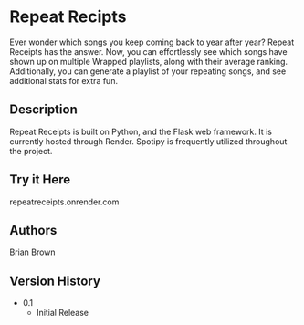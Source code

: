 # Repeat Recipts

Ever wonder which songs you keep coming back to year after year? Repeat Receipts has the answer. Now, you can effortlessly see which songs have shown up on multiple Wrapped playlists, along with their average ranking. Additionally, you can generate a playlist of your repeating songs, and see additional stats for extra fun.

## Description

Repeat Receipts is built on Python, and the Flask web framework. It is currently hosted through Render. Spotipy is frequently utilized throughout the project.

## Try it Here

repeatreceipts.onrender.com

## Authors

Brian Brown

## Version History
* 0.1
    * Initial Release
